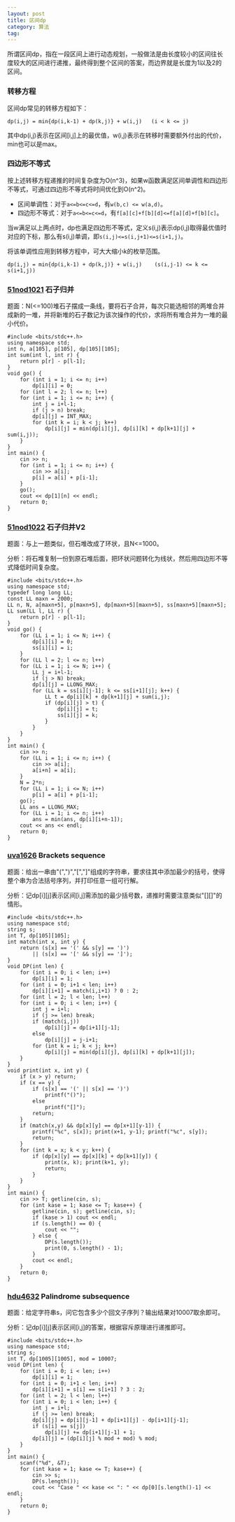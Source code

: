 ```yaml
---
layout: post
title: 区间dp
category: 算法
tag:
---
```


所谓区间dp，指在一段区间上进行动态规划，一般做法是由长度较小的区间往长度较大的区间进行递推，最终得到整个区间的答案，而边界就是长度为1以及2的区间。

### 转移方程

区间dp常见的转移方程如下：

```
dp(i,j) = min{dp(i,k-1) + dp(k,j)} + w(i,j)   (i < k <= j)
```

其中dp(i,j)表示在区间[i,j]上的最优值，w(i,j)表示在转移时需要额外付出的代价，min也可以是max。

### 四边形不等式

按上述转移方程递推的时间复杂度为O(n^3)，如果w函数满足区间单调性和四边形不等式，可通过四边形不等式将时间优化到O(n^2)。

- 区间单调性：对于`a<=b<=c<=d`，有`w(b,c) <= w(a,d)`。
- 四边形不等式：对于`a<=b<=c<=d`，有`f[a][c]+f[b][d]<=f[a][d]+f[b][c]`。

当w满足以上两点时，dp也满足四边形不等式，定义s(i,j)表示dp(i,j)取得最优值时对应的下标，那么有s(i,j)单调，即`s(i,j)<=s(i,j+1)<=s(i+1,j)`。

将该单调性应用到转移方程中，可大大缩小k的枚举范围。

```
dp(i,j) = min{dp(i,k-1) + dp(k,j)} + w(i,j)    (s(i,j-1) <= k <= s(i+1,j))
```

### [51nod1021](http://www.51nod.com/onlineJudge/questionCode.html#!problemId=1021) 石子归并

题面：N(<=100)堆石子摆成一条线，要将石子合并，每次只能选相邻的两堆合并成新的一堆，并将新堆的石子数记为该次操作的代价，求将所有堆合并为一堆的最小代价。

```
#include <bits/stdc++.h>
using namespace std;
int n, a[105], p[105], dp[105][105];
int sum(int l, int r) {
    return p[r] - p[l-1];
}
void go() {
    for (int i = 1; i <= n; i++)
        dp[i][i] = 0;
    for (int l = 2; l <= n; l++)
    for (int i = 1; i <= n; i++) {
        int j = i+l-1;
        if (j > n) break;
        dp[i][j] = INT_MAX;
        for (int k = i; k < j; k++)
            dp[i][j] = min(dp[i][j], dp[i][k] + dp[k+1][j] + sum(i,j));
    }
}
int main() {
    cin >> n;
    for (int i = 1; i <= n; i++) {
        cin >> a[i];
        p[i] = a[i] + p[i-1];
    }
    go();
    cout << dp[1][n] << endl;
    return 0;
}
```

### [51nod1022](http://www.51nod.com/onlineJudge/questionCode.html#!problemId=1022) 石子归并V2

题面：与上一题类似，但石堆改成了环状，且N<=1000。

分析：将石堆复制一份到原石堆后面，把环状问题转化为线状，然后用四边形不等式降低时间复杂度。

```
#include <bits/stdc++.h>
using namespace std;
typedef long long LL;
const LL maxn = 2000;
LL n, N, a[maxn+5], p[maxn+5], dp[maxn+5][maxn+5], ss[maxn+5][maxn+5];
LL sum(LL l, LL r) {
    return p[r] - p[l-1];
}
void go() {
    for (LL i = 1; i <= N; i++) {
        dp[i][i] = 0;
        ss[i][i] = i;
    }
    for (LL l = 2; l <= n; l++)
    for (LL i = 1; i <= N; i++) {
        LL j = i+l-1;
        if (j > N) break;
        dp[i][j] = LLONG_MAX;
        for (LL k = ss[i][j-1]; k <= ss[i+1][j]; k++) {
            LL t = dp[i][k] + dp[k+1][j] + sum(i,j);
            if (dp[i][j] > t) {
                dp[i][j] = t;
                ss[i][j] = k;
            }
        }
    }
}
int main() {
    cin >> n;
    for (LL i = 1; i <= n; i++) {
        cin >> a[i];
        a[i+n] = a[i];
    }
    N = 2*n;
    for (LL i = 1; i <= N; i++)
        p[i] = a[i] + p[i-1];
    go();
    LL ans = LLONG_MAX;
    for (LL i = 1; i <= n; i++)
        ans = min(ans, dp[i][i+n-1]);
    cout << ans << endl;
    return 0;
}
```

### [uva1626](https://cn.vjudge.net/problem/UVA-1626) Brackets sequence

题面：给出一串由\"(\",\")\",\"[\",\"]\"组成的字符串，要求往其中添加最少的括号，使得整个串为合法括号序列，并打印任意一组可行解。

分析：记dp[i][j]表示区间[i,j]需添加的最少括号数，递推时需要注意类似\"[][]\"的情形。

```
#include <bits/stdc++.h>
using namespace std;
string s;
int T, dp[105][105];
int match(int x, int y) {
    return (s[x] == '(' && s[y] == ')')
        || (s[x] == '[' && s[y] == ']');
}
void DP(int len) {
    for (int i = 0; i < len; i++)
        dp[i][i] = 1;
    for (int i = 0; i+1 < len; i++)
        dp[i][i+1] = match(i,i+1) ? 0 : 2;
    for (int l = 2; l < len; l++)
    for (int i = 0; i < len; i++) {
        int j = i+l;
        if (j >= len) break;
        if (match(i,j))
            dp[i][j] = dp[i+1][j-1];
        else
            dp[i][j] = j-i+1;
        for (int k = i; k < j; k++)
            dp[i][j] = min(dp[i][j], dp[i][k] + dp[k+1][j]);
    }
}
void print(int x, int y) {
    if (x > y) return;
    if (x == y) {
        if (s[x] == '(' || s[x] == ')')
            printf("()");
        else
            printf("[]");
        return;
    }
    if (match(x,y) && dp[x][y] == dp[x+1][y-1]) {
        printf("%c", s[x]); print(x+1, y-1); printf("%c", s[y]);
        return;
    }
    for (int k = x; k < y; k++) {
        if (dp[x][y] == dp[x][k] + dp[k+1][y]) {
            print(x, k); print(k+1, y);
            return;
        }
    }
}
int main() {
    cin >> T; getline(cin, s);
    for (int kase = 1; kase <= T; kase++) {
        getline(cin, s); getline(cin, s);
        if (kase > 1) cout << endl;
        if (s.length() == 0) {
            cout << "";
        } else {
            DP(s.length());
            print(0, s.length() - 1);
        }
        cout << endl;
    }
    return 0;
}
```

### [hdu4632](http://acm.hdu.edu.cn/showproblem.php?pid=4632) Palindrome subsequence

题面：给定字符串s，问它包含多少个回文子序列？输出结果对10007取余即可。

分析：记dp[i][j]表示区间[i,j]的答案，根据容斥原理进行递推即可。

```
#include <bits/stdc++.h>
using namespace std;
string s;
int T, dp[1005][1005], mod = 10007;
void DP(int len) {
    for (int i = 0; i < len; i++)
        dp[i][i] = 1;
    for (int i = 0; i+1 < len; i++)
        dp[i][i+1] = s[i] == s[i+1] ? 3 : 2;
    for (int l = 2; l < len; l++)
    for (int i = 0; i < len; i++) {
        int j = i+l;
        if (j >= len) break;
        dp[i][j] = dp[i][j-1] + dp[i+1][j] - dp[i+1][j-1];
        if (s[i] == s[j])
            dp[i][j] += dp[i+1][j-1] + 1;
        dp[i][j] = (dp[i][j] % mod + mod) % mod;
    }
}
int main() {
    scanf("%d", &T);
    for (int kase = 1; kase <= T; kase++) {
        cin >> s;
        DP(s.length());
        cout << "Case " << kase << ": " << dp[0][s.length()-1] << endl;
    }
    return 0;
}
```
